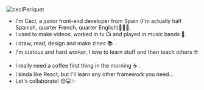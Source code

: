 
![ceciPeriquet](https://user-images.githubusercontent.com/112966265/212938666-b64d0777-488e-4553-9871-77b3df415e89.gif)

- I'm Ceci, a junior front-end developer from Spain (I'm actually half Spanish, quarter French, quarter English)👩🏻‍💻.
- I used to make videos, worked in tv 📺 and played in music bands 🎸.
- I draw, read, design and make zines 📚 .
- I'm curious and hard worker, I love to learn stuff and then teach others 🤓 .
- I really need a coffee first thing in the morning ☕️ .
- I kinda like React, but I'll learn any other framework you need... 
- Let's collaborate! 😊💻✨

